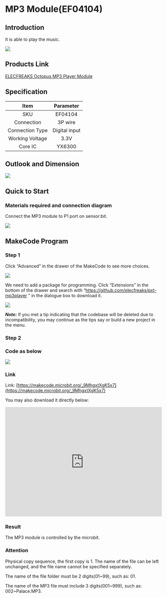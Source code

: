 # MP3 Module(EF04104)

## Introduction

It is able to play the music.

![](./images/04104_01.png)


## Products Link

[ELECFREAKS Octopus MP3 Player Module](https://shop.elecfreaks.com/products/elecfreaks-octopus-mp3-player-module?_pos=1&_sid=8c77314f9&_ss=r)

## Specification


Item | Parameter 
:-: | :-: 
SKU|EF04104
Connection|3P wire
Connection Type|Digital input
Working Voltage|3.3V
Core IC|YX6300


## Outlook and Dimension



![](./images/04104_02.png)

## Quick to Start


### Materials required and connection diagram

 Connect the MP3 module to P1 port on sensor:bit. 

![](./images/04104_03.png)

## MakeCode Program


### Step 1
Click “Advanced” in the drawer of the MakeCode to see more choices.

![](./images/smtcNoB.png)

We need to add a package for programming. Click “Extensions” in the bottom of the drawer and search with “https://github.com/elecfreaks/pxt-mp3player ” in the dialogue box to download it.

![](./images/04104_05.png)

***Note:*** If you met a tip indicating that the codebase will be deleted due to incompatibility, you may continue as the tips say or build a new project in the menu.

### Step 2

### Code as below

![](./images/04104_06.png)


### Link
Link: [https://makecode.microbit.org/_9MhgxtXgK5x7](https://makecode.microbit.org/_9MhgxtXgK5x7)

You may also download it directly below:

<div style="position:relative;height:0;padding-bottom:70%;overflow:hidden;"><iframe style="position:absolute;top:0;left:0;width:100%;height:100%;" src="https://makecode.microbit.org/#pub:_9MhgxtXgK5x7" frameborder="0" sandbox="allow-popups allow-forms allow-scripts allow-same-origin"></iframe></div>  


### Result
 The MP3 module is controlled by the microbit.

### Attention

Physical copy sequence, the first copy is 1. The name of the file can be left unchanged, and the file name cannot be specified separately.

The name of the file folder must be 2 digits(01~99), such as: 01. 

The name of the MP3 file must include 3 digits(001~999), such as: 002~Palace.MP3.





